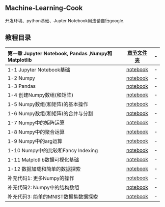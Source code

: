 ## Machine-Learning-Cook
开发环境、python基础、Jupter Notebook用法请自行google.

## 教程目录
| **第一章 Jupyter Notebook, Pandas ,Numpy和Matplotlib** | [章节文件夹](01-Jupyter-Notebook-Pandas-Numpy-and-Matplotlib/) | - |
| :--- | :---: | :---: |
| 1-1 Jupyter Notebook基础 | [notebook](01-Jupyter-Notebook-Pandas-Numpy-and-Matplotlib/01-Jupyter-Notebook-Basics/01-Jupyter-Notebook-Basics.ipynb) | - |
| 1-2 Numpy | [notebook](01-Jupyter-Notebook-Pandas-Numpy-and-Matplotlib/02-Numpy/02-Numpy.ipynb) | - |
| 1-3 Pandas | [notebook](01-Jupyter-Notebook-Pandas-Numpy-and-Matplotlib/03-Pandas/03-Pandas.ipynb) | - |
| 1-4 创建Numpy数组(和矩阵) | [notebook](01-Jupyter-Notebook-Numpy-and-Matplotlib/04-Create-Numpy-Array/04-Create-Numpy-Array.ipynb) | - |
| 1-5 Numpy数组(和矩阵)的基本操作 | [notebook](01-Jupyter-Notebook-Numpy-and-Matplotlib/05-Numpy-Array-Basic-Operations/05-Numpy-Array-Basic-Operations.ipynb) | - |
| 1-6 Numpy数组(和矩阵)的合并与分割 | [notebook](01-Jupyter-Notebook-Numpy-and-Matplotlib/06-Concatenate-and-Split/06-Concatenate-and-Split.ipynb) | - |
| 1-7 Numpy中的矩阵运算 | [notebook](01-Jupyter-Notebook-Numpy-and-Matplotlib/07-Computation-on-Numpy-Array/07-Computation-on-Numpy-Array.ipynb) | - |
| 1-8 Numpy中的聚合运算 | [notebook](01-Jupyter-Notebook-Numpy-and-Matplotlib/08-Aggregation-Operator-in-Numpy/08-Aggregation-Operator-in-Numpy.ipynb) | - |
| 1-9 Numpy中的arg运算 | [notebook](01-Jupyter-Notebook-Numpy-and-Matplotlib/09-Arg-Operation-in-Numpy/09-Arg-Operation-in-Numpy.ipynb) | - |
| 1-10 Numpy中的比较和Fancy Indexing | [notebook](01-Jupyter-Notebook-Numpy-and-Matplotlib/10-Comparison-and-Fancy-Indexing/10-Comparison-and-Fancy-Indexing.ipynb) | - |
| 1-11 Matplotlib数据可视化基础 | [notebook](01-Jupyter-Notebook-Numpy-and-Matplotlib/11-Matplotlib-Basics/11-Matplotlib-Basics.ipynb) | - |
| 1-12 数据加载和简单的数据探索 | [notebook](01-Jupyter-Notebook-Numpy-and-Matplotlib/12-Loading-Data-and-Simple-Data-Exploring/12-Loading-Data-and-Simple-Data-Exploring.ipynb) | - |
| 补充代码1: 更多Numpy的操作 | [notebook](01-Jupyter-Notebook-Numpy-and-Matplotlib/Optional-01-More-about-Numpy-Operations/Optional-01-More-about-Numpy-Operations.ipynb) | - |
| 补充代码2: Numpy中的结构数组 | [notebook](01-Jupyter-Notebook-Numpy-and-Matplotlib/Optional-02-Numpys-Structured-Arrays/Optional-02-Numpys-Structured-Arrays.ipynb) | - |
| 补充代码3: 简单的MNIST数据集数据探索 | [notebook](01-Jupyter-Notebook-Numpy-and-Matplotlib/Optional-03-MNIST-Simple-Data-Exploring/Optional-03-MNIST-Simple-Data-Exploring.ipynb) | - |
